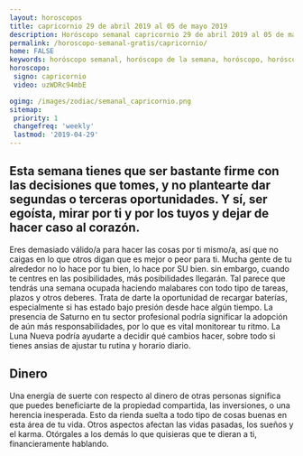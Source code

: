 ```yaml
---
layout: horoscopos
title: capricornio 29 de abril 2019 al 05 de mayo 2019 
description: Horóscopo semanal capricornio 29 de abril 2019 al 05 de mayo 2019. Esta semana tienes que ser bastante firme con las decisiones que tomes, y no plantearte dar segundas o terceras oportunidades. Y sí, ser egoísta, mirar por ti y por los tuyos y dejar de hacer caso al corazón.
permalink: /horoscopo-semanal-gratis/capricornio/
home: FALSE
keywords: horóscopo semanal, horóscopo de la semana, horóscopo, horóscopo gratis,horóscopos, horóscopo esperanza gracia, horoscopos capricornio la semana, horóscopos gratis, Tarot, Astrologia, Zodíaco, capricornio, horoscopo gratis, semanal
horoscopo:
 signo: capricornio
 video: uzWDRc94mbE

ogimg: /images/zodiac/semanal_capricornio.png
sitemap:
 priority: 1
 changefreq: 'weekly'
 lastmod: '2019-04-29'
---
```




## Esta semana tienes que ser bastante firme con las decisiones que tomes, y no plantearte dar segundas o terceras oportunidades. Y sí, ser egoísta, mirar por ti y por los tuyos y dejar de hacer caso al corazón.

Eres demasiado válido/a para hacer las cosas por ti mismo/a, así que no caigas en lo que otros digan que es mejor o peor para ti. Mucha gente de tu alrededor no lo hace por tu bien, lo hace por SU bien. 
 sin embargo, cuando te centres en las posibilidades, más posibilidades llegarán.
Tal parece que tendrás una semana ocupada haciendo malabares con todo tipo de tareas, plazos y otros deberes. Trata de darte la oportunidad de recargar baterías, especialmente si has estado bajo presión desde hace algún tiempo. La presencia de Saturno en tu sector profesional podría significar la adopción de aún más responsabilidades, por lo que es vital monitorear tu ritmo. La Luna Nueva podría ayudarte a decidir qué cambios hacer, sobre todo si tienes ansias de ajustar tu rutina y horario diario.

## Dinero

Una energía de suerte con respecto al dinero de otras personas significa que puedes beneficiarte de la propiedad compartida, las inversiones, o una herencia inesperada. Esto da rienda suelta a todo tipo de cosas buenas en esta área de tu vida. Otros aspectos afectan las vidas pasadas, los sueños y el karma. Otórgales a los demás lo que quisieras que te dieran a ti, financieramente hablando.